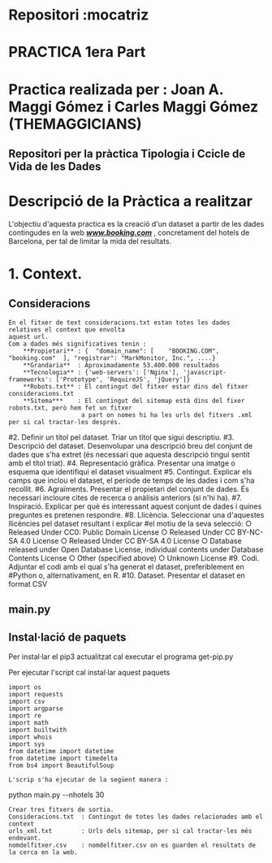 # Repositori :mocatriz
# PRACTICA 1era Part
# Practica realizada per  : Joan A. Maggi Gómez i Carles Maggi Gómez (THEMAGGICIANS)
## Repositori per la  pràctica Tipologia i Ccicle de Vida de les Dades

# Descripció de la Pràctica a realitzar
L'objectiu d'aquesta practica es  la creació d'un dataset a partir de les dades
contingudes en la web ***www.booking.com*** , concretament del hotels de Barcelona,
per tal de limitar la mida del resultats.


# 1. Context.
## Consideracions
	En el fitxer de text consideracions.txt estan totes les dades relatives el context que envolta
	aquest url.
	Com a dades més significatives tenin :
		**Propietari** : {  "domain_name": [    "BOOKING.COM",    "booking.com"  ], "registrar": "MarkMonitor, Inc.", ....}
		**Grandaria**  : Aproximadamente 53.400.000 resultados
		**Tecnologia** : {'web-servers': ['Nginx'], 'javascript-frameworks': ['Prototype', 'RequireJS', 'jQuery']}
		**Robots.txt** : El contingut del fitxer estar dins del fitxer consideracions.txt
		**Sitema***    : El contingut del sitemap està dins del fixer robots.txt, però hem fet un fitxer
						a part on nomes hi ha les urls del fitxers .xml per si cal tractar-les després.	


#2. Definir un títol pel dataset. Triar un títol que sigui descriptiu.
#3. Descripció del dataset. Desenvolupar una descripció breu del conjunt de dades
que s'ha extret (és necessari que aquesta descripció tingui sentit amb el títol
triat).
#4. Representació gràfica. Presentar una imatge o esquema que identifiqui el
dataset visualment
#5. Contingut. Explicar els camps que inclou el dataset, el període de temps de les
dades i com s'ha recollit.
#6. Agraïments. Presentar el propietari del conjunt de dades. És necessari incloure
cites de recerca o anàlisis anteriors (si n'hi ha).
#7. Inspiració. Explicar per què és interessant aquest conjunt de dades i quines
preguntes es pretenen respondre.
#8. Llicència. Seleccionar una d'aquestes llicències pel dataset resultant i explicar
#el motiu de la seva selecció:
○ Released Under CC0: Public Domain License
○ Released Under CC BY-NC-SA 4.0 License
○ Released Under CC BY-SA 4.0 License
○ Database released under Open Database License, individual contents
under Database Contents License
○ Other (specified above)
○ Unknown License
#9. Codi. Adjuntar el codi amb el qual s'ha generat el dataset, preferiblement en
#Python o, alternativament, en R.
#10. Dataset. Presentar el dataset en format CSV







## main.py

## Instal·lació de paquets
Per instal·lar el pip3 actualitzat cal executar el programa  get-pip.py


Per ejecutar l'script cal instal·lar aquest paquets 

```
import os
import requests
import csv
import argparse
import re
import math
import builtwith
import whois
import sys
from datetime import datetime
from datetime import timedelta
from bs4 import BeautifulSoup

L'scrip s'ha ejecutar de la següent manera :
```

python main.py --nhotels 30

```
Crear tres fitxers de sortia.
Consideracions.txt 	: Contingut de totes les dades relacionades amb el context
urls_xml.txt		: Urls dels sitemap, per si cal tractar-les més endevant.
nomdelfitxer.csv	: nomdelfitxer.csv on es guarden el resultats de la cerca en la web. 



